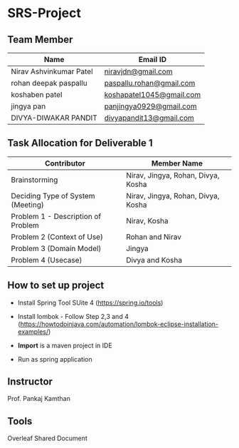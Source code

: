 # SRS-Project

## Team Member

| Name | Email ID |
| --- |  --- |
| Nirav Ashvinkumar Patel  | niravjdn@gmail.com |
| rohan deepak paspallu | paspallu.rohan@gmail.com |  
|  koshaben patel | koshapatel1045@gmail.com | 
| jingya pan | panjingya0929@gmail.com | 
|  DIVYA-DIWAKAR PANDIT | divyapandit13@gmail.com | 


## Task Allocation for Deliverable 1

| Contributor | Member Name |
| --- |  --- |
| Brainstorming  |  Nirav, Jingya, Rohan, Divya, Kosha  |
|  Deciding Type of System (Meeting) | Nirav, Jingya, Rohan, Divya, Kosha  |
|  Problem 1 - Description of Problem |  Nirav, Kosha  |
|  Problem 2 (Context of Use) | Rohan and Nirav |
|  Problem 3 (Domain Model) |  Jingya|
|  Problem 4 (Usecase) |  Divya and Kosha|


## How to set up project

- Install Spring Tool SUite 4 (https://spring.io/tools)
- Install lombok - Follow Step 2,3 and 4 (https://howtodoinjava.com/automation/lombok-eclipse-installation-examples/)

- **Import** is a maven project in IDE
- Run as spring application

## Instructor
Prof. Pankaj Kamthan

## Tools

Overleaf Shared Document

